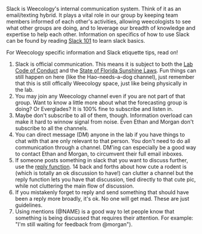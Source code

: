 Slack is Weecology's internal communication system. Think of it as an email/texting hybrid. It plays a vital role in our group by keeping team members informed of each other's activities, allowing weecologists to see what other groups are doing, and to leverage our breadth of knowledge and expertise to help each other. Information on  specifics of how to use Slack can be found by reading [Slack 101](https://slack.com/resources/slack-101) to learn slack basics.

For Weecology specific information and Slack etiquette tips, read on!

1. Slack is official communication. This means it is subject to both the [Lab Code of Conduct](https://github.com/weecology/lab-wiki/wiki/WEecology:-Code-of-Conduct) and the [State of Florida Sunshine Laws](https://ufcn.urel.ufl.edu/email/email.html). Fun things can still happen on here (like the Hao-needs-a-dog channel), just remember that this is still offically Weecology space, just like being physically in the lab.
2. You may join any Weecology channel even if you are not part of that group. Want to know a little more about what the forecasting group is doing? Or Everglades? It is 100% fine to subscribe and listen in. 
3. Maybe don't subscribe to all of them, though. Information overload can make it hard to winnow signal from noise. Even Ethan and Morgan don't subscribe to all the channels.
4. You can direct message (DM) anyone in the lab if you have things to chat with that are only relevant to that person. You don't need to do all communication through a channel. DM'ing can especially be a good way to contact Ethan and Morgan, to circumvent their full email inboxes. 
5. If someone posts something in slack that you want to discuss further, use the [reply function](https://slack.com/intl/en-in/help/articles/115000769927-Use-threads-to-organise-discussions-). 14 back and forths about how cute a rodent is (which is totally an ok discussion to have!) can clutter a channel but the reply function lets you have that discussion, tied directly to that cute pic, while not cluttering the main flow of discussion.
6. If you mistakenly forget to reply and send something that should have been a reply more broadly, it's ok. No one will get mad. These are just guidelines.
7. Using mentions (@NAME) is a good way to let people know that something is being discussed that requires their attention. For example: "I'm still waiting for feedback from @morgan"). 

